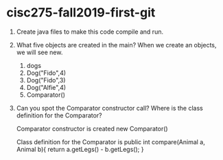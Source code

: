 # cisc275-fall2019-first-git
1. Create java files to make this code compile and run.

2. What five objects are created in the main?
   When we create an objects, we will see new.
   1. dogs
   2. Dog("Fido",4)
   3. Dog("Fido",3)
   4. Dog("Alfie",4)
   5. Comparator<Annimal>()

3. Can you spot the Comparator constructor call? Where is the class definition for the Comparator?

   Comparator constructor is created new Comparator<Animal>()
   
   Class definition for the Comparator is
   	 public int compare(Animal a, Animal b){
	 	 return a.getLegs() - b.getLegs();
	}


